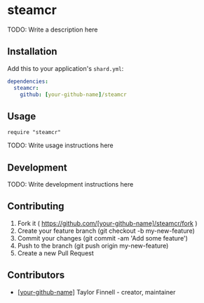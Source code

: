 # steamcr

TODO: Write a description here

## Installation

Add this to your application's `shard.yml`:

```yaml
dependencies:
  steamcr:
    github: [your-github-name]/steamcr
```

## Usage

```crystal
require "steamcr"
```

TODO: Write usage instructions here

## Development

TODO: Write development instructions here

## Contributing

1. Fork it ( https://github.com/[your-github-name]/steamcr/fork )
2. Create your feature branch (git checkout -b my-new-feature)
3. Commit your changes (git commit -am 'Add some feature')
4. Push to the branch (git push origin my-new-feature)
5. Create a new Pull Request

## Contributors

- [[your-github-name]](https://github.com/[your-github-name]) Taylor Finnell - creator, maintainer

